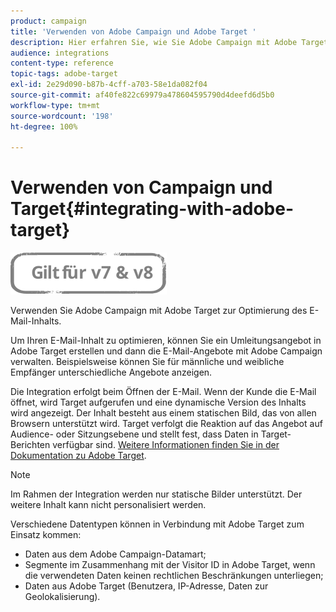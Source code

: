 ```yaml
---
product: campaign
title: 'Verwenden von Adobe Campaign und Adobe Target '
description: Hier erfahren Sie, wie Sie Adobe Campaign mit Adobe Target integrieren
audience: integrations
content-type: reference
topic-tags: adobe-target
exl-id: 2e29d090-b87b-4cff-a703-58e1da082f04
source-git-commit: af40fe822c69979a478604595790d4deefd6d5b0
workflow-type: tm+mt
source-wordcount: '198'
ht-degree: 100%

---
```


# Verwenden von Campaign und Target{#integrating-with-adobe-target}

![](../../assets/common.svg)

Verwenden Sie Adobe Campaign mit Adobe Target zur Optimierung des E-Mail-Inhalts.

Um Ihren E-Mail-Inhalt zu optimieren, können Sie ein Umleitungsangebot in Adobe Target erstellen und dann die E-Mail-Angebote mit Adobe Campaign verwalten. Beispielsweise können Sie für männliche und weibliche Empfänger unterschiedliche Angebote anzeigen.

Die Integration erfolgt beim Öffnen der E-Mail. Wenn der Kunde die E-Mail öffnet, wird Target aufgerufen und eine dynamische Version des Inhalts wird angezeigt. Der Inhalt besteht aus einem statischen Bild, das von allen Browsern unterstützt wird. Target verfolgt die Reaktion auf das Angebot auf Audience- oder Sitzungsebene und stellt fest, dass Daten in Target-Berichten verfügbar sind. [Weitere Informationen finden Sie in der Dokumentation zu Adobe Target](https://experienceleague.adobe.com/docs/target/using/integrate/campaign-and-target.html?lang=de).


>[!NOTE]
>
>Im Rahmen der Integration werden nur statische Bilder unterstützt. Der weitere Inhalt kann nicht personalisiert werden.

Verschiedene Datentypen können in Verbindung mit Adobe Target zum Einsatz kommen:

* Daten aus dem Adobe Campaign-Datamart;
* Segmente im Zusammenhang mit der Visitor ID in Adobe Target, wenn die verwendeten Daten keinen rechtlichen Beschränkungen unterliegen;
* Daten aus Adobe Target (Benutzera, IP-Adresse, Daten zur Geolokalisierung).
